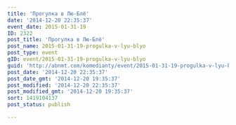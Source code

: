 ```yaml
---
title: 'Прогулка в Лю-Блё'
date: '2014-12-20 22:35:37'
event_date: 2015-01-31-19
ID: 2322
post_title: 'Прогулка в Лю-Блё'
post_name: 2015-01-31-19-progulka-v-lyu-blyo
post_type: event
gID: event/2015-01-31-19-progulka-v-lyu-blyo
guid: 'http://abnmt.com/komedianty/event/2015-01-31-19-progulka-v-lyu-blyo'
post_date: '2014-12-20 22:35:37'
post_date_gmt: '2014-12-20 19:35:37'
post_modified: '2014-12-20 22:35:37'
post_modified_gmt: '2014-12-20 19:35:37'
sort: 1419104137
post_status: publish

---
```


